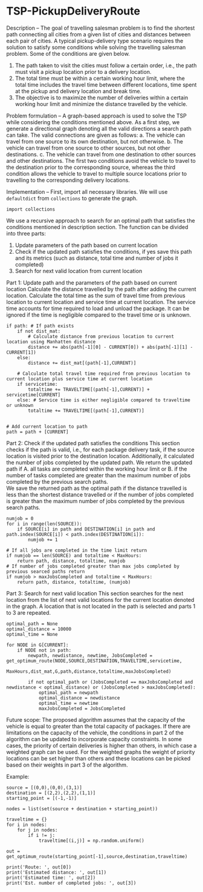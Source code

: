 # TSP-PickupDeliveryRoute

Description – The goal of travelling salesman problem is to find the shortest path connecting all cities from a given list of cities and distances between each pair of cities. A typical pickup-delivery type scenario requires the solution to satisfy some conditions while solving the travelling salesman problem. Some of the conditions are given below.
1. The path taken to visit the cities must follow a certain order, i.e., the path must visit a pickup location prior to a delivery location. 
2. The total time must be within a certain working hour limit, where the total time includes the travel time between different locations, time spent at the pickup and delivery location and break time.
3. The objective is to maximize the number of deliveries within a certain working hour limit and minimize the distance travelled by the vehicle.

Problem formulation –
A graph-based approach is used to solve the TSP while considering the conditions mentioned above. As a first step, we generate a directional graph denoting all the valid directions a search path can take. The valid connections are given as follows:
a. The vehicle can travel from one source to its own destination, but not otherwise.
b. The vehicle can travel from one source to other sources, but not other destinations.
c. The vehicle can travel from one destination to other sources and other destinations.
The first two conditions avoid the vehicle to travel to the destination prior to the corresponding source, whereas the third condition allows the vehicle to travel to multiple source locations prior to travelling to the corresponding delivery locations. 

Implementation –
First, import all necessary libraries. We will use `defaultdict` from `collections` to generate the graph.
```
import collections
```
We use a recursive approach to search for an optimal path that satisfies the conditions mentioned in description section. The function can be divided into three parts:
1. Update parameters of the path based on current location
2. Check if the updated path satisfies the conditions, if yes save this path and its metrics (such as distance, total time and number of jobs it completed)
3. Search for next valid location from current location

Part 1: Update path and the parameters of the path based on current location 
Calculate the distance travelled by the path after adding the current location.
Calculate the total time as the sum of travel time from previous location to current location and service time at current location. The service time accounts for time required to load and unload the package. It can be ignored if the time is negligible compared to the travel time or is unknown.
```
if path: # If path exists
	if not dist_mat:
		# Calculate distance from previous location to current location using Manhatten distance
		distance += abs(path[-1][0] - CURRENT[0]) + abs(path[-1][1] - CURRENT[1])
	else:
		distance += dist_mat[(path[-1],CURRENT)]

	# Calculate total travel time required from previous location to current location plus service time at current location
	if servicetime:
		totaltime += TRAVELTIME[(path[-1],CURRENT)] + servicetime[CURRENT] 
	else: # Service time is either negligible compared to traveltime or unknown
		totaltime += TRAVELTIME[(path[-1],CURRENT)] 


# Add current location to path
path = path + [CURRENT]
```

Part 2: Check if the updated path satisfies the conditions 
This section checks if the path is valid, i.e., for each package delivery task, if the source location is visited prior to the destination location.
Additionally, it calculated the number of jobs completed by the updated path. We return the updated path if 
A. all tasks are completed within the working hour limit or B. if the number of tasks completed are greater than the maximum number of jobs completed by the previous search paths.  
We save the returned path as the optimal path if the distance travelled is less than the shortest distance travelled or if the number of jobs completed is greater than the maximum number of jobs completed by the previous search paths.
```
numjob = 0
for i in range(len(SOURCE)):
	if SOURCE[i] in path and DESTINATION[i] in path and path.index(SOURCE[i]) < path.index(DESTINATION[i]): 
		numjob += 1

# If all jobs are completed in the time limit return
if numjob == len(SOURCE) and totaltime < MaxHours:
	return path, distance, totaltime, numjob
# If number of jobs completed greater than max jobs completed by previous searced paths return
if numjob > maxJobsCompleted and totaltime < MaxHours:
	return path, distance, totaltime, (numjob)
```

Part 3: Search for next valid location
This section searches for the next location from the list of next valid locations for the current location denoted in the graph. A location that is not located in the path is selected and parts 1 to 3 are repeated.
```
optimal_path = None
optimal_distance = 10000
optimal_time = None

for NODE in G[CURRENT]:
	if NODE not in path:
		newpath, newdistance, newtime, JobsCompleted = get_optimum_route(NODE,SOURCE,DESTINATION,TRAVELTIME,servicetime,
			MaxHours,dist_mat,G,path,distance,totaltime,maxJobsCompleted)

		if not optimal_path or (JobsCompleted == maxJobsCompleted and newdistance < optimal_distance) or (JobsCompleted > maxJobsCompleted):
			optimal_path = newpath
			optimal_distance = newdistance
			optimal_time = newtime
			maxJobsCompleted = JobsCompleted
```


Future scope:
The proposed algorithm assumes that the capacity of the vehicle is equal to greater than the total capacity of packages. If there are limitations on the capacity of the vehicle, the conditions in part 2 of the algorithm can be updated to incorporate capacity constraints. In some cases, the priority of certain deliveries is higher than others, in which case a weighted graph can be used. For the weighted graphs the weight of priority locations can be set higher than others and these locations can be picked based on their weights in part 3 of the algorithm.

Example:
```
source = [(0,0),(0,0),(3,1)] 
destination = [(2,2),(2,2),(1,1)]
starting_point = [(-1,-1)]

nodes = list(set(source + destination + starting_point))

traveltime = {}
for i in nodes:
	for j in nodes:	
		if i != j:
			traveltime[(i,j)] = np.random.uniform()
		
out = get_optimum_route(starting_point[-1],source,destination,traveltime)

print('Route: ', out[0])
print('Estimated distance: ', out[1])
print('Estimated time: ', out[2])
print('Est. number of completed jobs: ', out[3])

```
